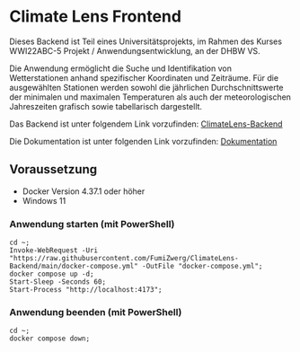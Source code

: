 # Climate Lens Frontend
Dieses Backend ist Teil eines Universitätsprojekts, im Rahmen des Kurses WWI22ABC-5 Projekt / Anwendungsentwicklung, an der DHBW VS.

Die Anwendung ermöglicht die Suche und Identifikation von Wetterstationen anhand spezifischer Koordinaten und Zeiträume. Für die ausgewählten Stationen werden sowohl die jährlichen Durchschnittswerte der minimalen und maximalen Temperaturen als auch der meteorologischen Jahreszeiten grafisch sowie tabellarisch dargestellt.

Das Backend ist unter folgendem Link vorzufinden: [ClimateLens-Backend](https://github.com/FumiZwerg/ClimateLens-Backend)

Die Dokumentation ist unter folgenden Link vorzufinden: [Dokumentation](./doc/01_Overview.md)

## Voraussetzung
- Docker Version 4.37.1 oder höher
- Windows 11
### Anwendung starten (mit PowerShell)
```
cd ~;
Invoke-WebRequest -Uri "https://raw.githubusercontent.com/FumiZwerg/ClimateLens-Backend/main/docker-compose.yml" -OutFile "docker-compose.yml";
docker compose up -d;
Start-Sleep -Seconds 60;
Start-Process "http://localhost:4173";
```
### Anwendung beenden (mit PowerShell)

```
cd ~;
docker compose down;
```






